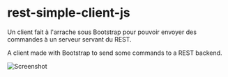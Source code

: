 rest-simple-client-js
=====================

Un client fait à l'arrache sous Bootstrap pour pouvoir envoyer des commandes à un serveur servant du REST.

A client made with Bootstrap to send some commands to a REST backend.

![Screenshot](http://imgur.com/lb7uL2q "Screenshot du client")
